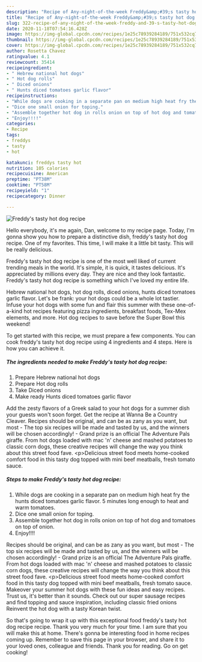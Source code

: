 ```yaml
---
description: "Recipe of Any-night-of-the-week Freddy&amp;#39;s tasty hot dog recipe"
title: "Recipe of Any-night-of-the-week Freddy&amp;#39;s tasty hot dog recipe"
slug: 322-recipe-of-any-night-of-the-week-freddy-and-39-s-tasty-hot-dog-recipe
date: 2020-11-18T07:54:16.428Z
image: https://img-global.cpcdn.com/recipes/1e25c78939284189/751x532cq70/freddys-tasty-hot-dog-recipe-recipe-main-photo.jpg
thumbnail: https://img-global.cpcdn.com/recipes/1e25c78939284189/751x532cq70/freddys-tasty-hot-dog-recipe-recipe-main-photo.jpg
cover: https://img-global.cpcdn.com/recipes/1e25c78939284189/751x532cq70/freddys-tasty-hot-dog-recipe-recipe-main-photo.jpg
author: Rosetta Chavez
ratingvalue: 4.1
reviewcount: 35414
recipeingredient:
- " Hebrew national hot dogs"
- " Hot dog rolls"
- " Diced onions"
- " Hunts diced tomatoes garlic flavor"
recipeinstructions:
- "While dogs are cooking in a separate pan on medium high heat fry the hunts diced tomatoes garlic flavor. 5 minutes long enough to heat and warm tomatoes."
- "Dice one small onion for toping."
- "Assemble together hot dog in rolls onion on top of hot dog and tomatoes on top of onion."
- "Enjoy!!!!"
categories:
- Recipe
tags:
- freddys
- tasty
- hot

katakunci: freddys tasty hot 
nutrition: 105 calories
recipecuisine: American
preptime: "PT38M"
cooktime: "PT58M"
recipeyield: "1"
recipecategory: Dinner

---
```



![Freddy&#39;s tasty hot dog recipe](https://img-global.cpcdn.com/recipes/1e25c78939284189/751x532cq70/freddys-tasty-hot-dog-recipe-recipe-main-photo.jpg)

Hello everybody, it's me again, Dan, welcome to my recipe page. Today, I'm gonna show you how to prepare a distinctive dish, freddy&#39;s tasty hot dog recipe. One of my favorites. This time, I will make it a little bit tasty. This will be really delicious.

Freddy&#39;s tasty hot dog recipe is one of the most well liked of current trending meals in the world. It's simple, it is quick, it tastes delicious. It's appreciated by millions every day. They are nice and they look fantastic. Freddy&#39;s tasty hot dog recipe is something which I've loved my entire life.

Hebrew national hot dogs, hot dog rolls, diced onions, hunts diced tomatoes garlic flavor. Let&#39;s be frank: your hot dogs could be a whole lot tastier. Infuse your hot dogs with some fun and flair this summer with these one-of-a-kind hot recipes featuring pizza ingredients, breakfast foods, Tex-Mex elements, and more. Hot dog recipes to save before the Super Bowl this weekend!


To get started with this recipe, we must prepare a few components. You can cook freddy&#39;s tasty hot dog recipe using 4 ingredients and 4 steps. Here is how you can achieve it.

<!--inarticleads1-->

##### The ingredients needed to make Freddy&#39;s tasty hot dog recipe:

1. Prepare  Hebrew national hot dogs
1. Prepare  Hot dog rolls
1. Take  Diced onions
1. Make ready  Hunts diced tomatoes garlic flavor


Add the zesty flavors of a Greek salad to your hot dogs for a summer dish your guests won&#39;t soon forget. Get the recipe at Wanna Be a Country Cleaver. Recipes should be original, and can be as zany as you want, but most - The top six recipes will be made and tasted by us, and the winners will be chosen accordingly! - Grand prize is an official The Adventure Pals giraffe. From hot dogs loaded with mac &#39;n&#39; cheese and mashed potatoes to classic corn dogs, these creative recipes will change the way you think about this street food fave. &lt;p&gt;Delicious street food meets home-cooked comfort food in this tasty dog topped with mini beef meatballs, fresh tomato sauce. 

<!--inarticleads2-->

##### Steps to make Freddy&#39;s tasty hot dog recipe:

1. While dogs are cooking in a separate pan on medium high heat fry the hunts diced tomatoes garlic flavor. 5 minutes long enough to heat and warm tomatoes.
1. Dice one small onion for toping.
1. Assemble together hot dog in rolls onion on top of hot dog and tomatoes on top of onion.
1. Enjoy!!!!


Recipes should be original, and can be as zany as you want, but most - The top six recipes will be made and tasted by us, and the winners will be chosen accordingly! - Grand prize is an official The Adventure Pals giraffe. From hot dogs loaded with mac &#39;n&#39; cheese and mashed potatoes to classic corn dogs, these creative recipes will change the way you think about this street food fave. &lt;p&gt;Delicious street food meets home-cooked comfort food in this tasty dog topped with mini beef meatballs, fresh tomato sauce. Makeover your summer hot dogs with these fun ideas and easy recipes. Trust us, it&#39;s better than it sounds. Check out our super sausage recipes and find topping and sauce inspiration, including classic fried onions Reinvent the hot dog with a tasty Korean twist. 

So that's going to wrap it up with this exceptional food freddy&#39;s tasty hot dog recipe recipe. Thank you very much for your time. I am sure that you will make this at home. There's gonna be interesting food in home recipes coming up. Remember to save this page in your browser, and share it to your loved ones, colleague and friends. Thank you for reading. Go on get cooking!

